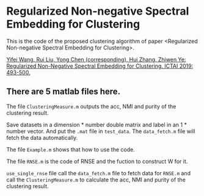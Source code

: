 # Regularized Non-negative Spectral Embedding for Clustering
This is the code of the proposed clustering algorithm of paper &lt;Regularized Non-negative Spectral Embedding for Clustering>.

<a href="https://ieeexplore.ieee.org/document/8995228" target="_blank">Yifei Wang, Rui Liu, Yong Chen (corresponding), Hui Zhang, Zhiwen Ye: Regularized Non-Negative Spectral Embedding for Clustering. ICTAI 2019: 493-500.</a>


## There are 5 matlab files here.  

The file `ClusteringMeasure.m` outputs the acc, NMI and purity of the clustering result.  

Save datasets in a dimension * number double matrix and label in an 1 * number vector. And put the `.mat` file in `test_data`. The `data_fetch.m` file will fetch the data automatically.  

The file `Example.m` shows that how to use the code.  

The file `RNSE.m` is the code of RNSE and the fuction to construct W for it.  

`use_single_rnse` file call the `data_fetch.m` file to fetch data for `RNSE.m` and call the `ClusteringMeasure.m` to calculate the acc, NMI and purity of the clustering result.  


